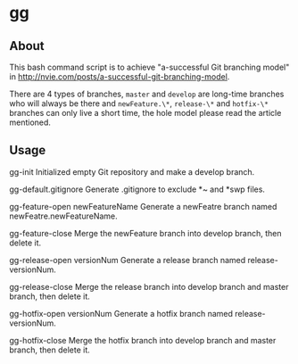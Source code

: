gg
======================

About
-------

This bash command script is to achieve "a-successful Git branching model" in http://nvie.com/posts/a-successful-git-branching-model.

There are 4 types of branches, `master` and `develop` are long-time branches who will always be there and `newFeature.\*`, `release-\*` and `hotfix-\*` branches can only live a short time, the hole model please read the article mentioned.

Usage
-------
gg-init
	Initialized empty Git repository and make a develop branch.

gg-default.gitignore
	Generate .gitignore to exclude *~ and *swp files.

gg-feature-open newFeatureName
	Generate a newFeatre branch named newFeatre.newFeatureName.

gg-feature-close
	Merge the newFeature branch into develop branch, then delete it.

gg-release-open versionNum
	Generate a release branch named release-versionNum.

gg-release-close
	Merge the release branch into develop branch and master branch, then delete it.

gg-hotfix-open versionNum
	Generate a hotfix branch named release-versionNum.

gg-hotfix-close
	Merge the hotfix branch into develop branch and master branch, then delete it.
